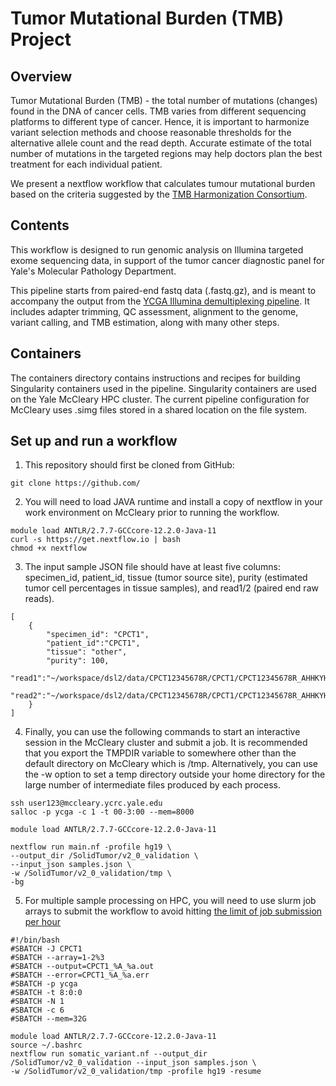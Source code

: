# Tumor Mutational Burden (TMB) Project

## Overview
Tumor Mutational Burden (TMB) - the total number of mutations (changes) found in the DNA of cancer cells. TMB varies from different sequencing platforms to different type of cancer. Hence, it is important to harmonize variant selection methods and choose reasonable thresholds for the alternative allele count and the read depth. Accurate estimate of the total number of mutations in the targeted regions may help doctors plan the best treatment for each individual patient.

We present a nextflow workflow that calculates tumour mutational burden based on the criteria suggested by the [TMB Harmonization Consortium](https://www.ncbi.nlm.nih.gov/pmc/articles/PMC7174078/).

## Contents
This workflow is designed to run genomic analysis on Illumina targeted exome sequencing data, in support of the tumor cancer diagnostic panel for Yale's Molecular Pathology Department.

This pipeline starts from paired-end fastq data (.fastq.gz), and is meant to accompany the output from the [YCGA Illumina demultiplexing pipeline](https://medicine.yale.edu/genetics/research/ycga/faq/). It includes adapter trimming, QC assessment, alignment to the genome, variant calling, and TMB estimation, along with many other steps.

## Containers
The containers directory contains instructions and recipes for building Singularity containers used in the pipeline. Singularity containers are used on the Yale McCleary HPC cluster. The current pipeline configuration for McCleary uses .simg files stored in a shared location on the file system.

## Set up and run a workflow
1. This repository should first be cloned from GitHub:
```
git clone https://github.com/
```
2. You will need to load JAVA runtime and install a copy of nextflow in your work environment on McCleary prior to running the workflow.
```
module load ANTLR/2.7.7-GCCcore-12.2.0-Java-11
curl -s https://get.nextflow.io | bash
chmod +x nextflow
```
3. The input sample JSON file should have at least five columns: specimen_id, patient_id, tissue (tumor source site), purity (estimated tumor cell percentages in tissue samples), and read1/2 (paired end raw reads).
```
[
    {
        "specimen_id": "CPCT1",
        "patient_id":"CPCT1",
        "tissue": "other",
        "purity": 100,
        "read1":"~/workspace/dsl2/data/CPCT12345678R/CPCT1/CPCT12345678R_AHHKYHDSXX_S13_L001_R1_001.fastq.gz",
        "read2":"~/workspace/dsl2/data/CPCT12345678R/CPCT1/CPCT12345678R_AHHKYHDSXX_S13_L001_R2_001.fastq.gz"
    }
]
```

4. Finally, you can use the following commands to start an interactive session in the McCleary cluster and submit a job. It is recommended that you export the TMPDIR variable to somewhere other than the default directory on McCleary which is /tmp. Alternatively,
you can use the -w option to set a temp directory outside your home directory for the large number of intermediate files produced by each process.
```
ssh user123@mccleary.ycrc.yale.edu
salloc -p ycga -c 1 -t 00-3:00 --mem=8000
```
```
module load ANTLR/2.7.7-GCCcore-12.2.0-Java-11
```
```
nextflow run main.nf -profile hg19 \
--output_dir /SolidTumor/v2_0_validation \
--input_json samples.json \
-w /SolidTumor/v2_0_validation/tmp \
-bg
```
5. For multiple sample processing on HPC, you will need to use slurm job arrays to submit the workflow to avoid hitting [the limit of job submission per hour](https://docs.ycrc.yale.edu/clusters-at-yale/job-scheduling/common-job-failures/#rate-limits)
```
#!/bin/bash
#SBATCH -J CPCT1
#SBATCH --array=1-2%3
#SBATCH --output=CPCT1_%A_%a.out
#SBATCH --error=CPCT1_%A_%a.err
#SBATCH -p ycga
#SBATCH -t 8:0:0
#SBATCH -N 1
#SBATCH -c 6
#SBATCH --mem=32G

module load ANTLR/2.7.7-GCCcore-12.2.0-Java-11
source ~/.bashrc
nextflow run somatic_variant.nf --output_dir /SolidTumor/v2_0_validation --input_json samples.json \
-w /SolidTumor/v2_0_validation/tmp -profile hg19 -resume
```
